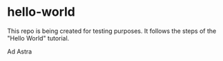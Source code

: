# hello-world
This repo is being created for testing purposes. It follows the steps of the "Hello World" tutorial.

Ad Astra
